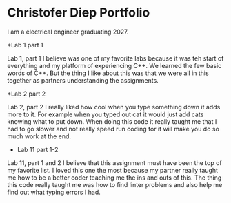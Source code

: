 # Christofer Diep Portfolio

I am a electrical engineer graduating 2027.

*Lab 1 part 1

Lab 1, part 1 I believe was one of my favorite labs because it was teh start of everything and my platform of experiencing C++. We learned the few basic words of C++. But the thing I like about this was that we were all in this together as partners understanding the assignments.

*Lab 2 part 2

Lab 2, part 2 I really liked how cool when you type something down it adds more to it. For example when you typed out cat it would just add cats knowing what to put down. When doing this code it really taught me that I had to go slower and not really speed run coding for it will make you do so much work at the end.

* Lab 11 part 1-2

Lab 11, part 1 and 2 I believe that this assignment must have been the top of my favorite list. I loved this one the most because my partner really taught me how to be a better coder teaching me the ins and outs of this. The thing this code really taught me was how to find linter problems and also help me find out what typing errors I had.
